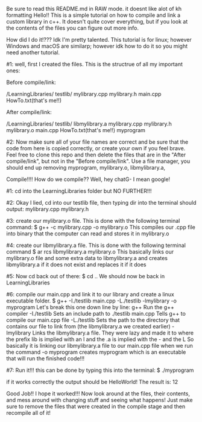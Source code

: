Be sure to read this README.md in RAW mode. it doesnt like alot of kh formatting
Hello!! This is a simple tutorial on how to compile and link a custom library in c++. 
It doesn't quite cover everything, but if you look at the contents of the files you can figure out more info.

How did I do it!???
Idk I'm pretty talented.
This tutorial is for linux; however Windows and macOS are similarp; however idk how to do it so you might need another tutorial.

#1:
well, first I created the files. This is the structrue of all my important ones:

Before compile/link:

/LearningLibraries/
    testlib/
        mylibrary.cpp
        mylibrary.h
    main.cpp
    HowTo.txt(that's me!!)

After compile/link:

/LearningLibraries/
    testlib/
        libmylibrary.a
        mylibrary.cpp
        mylibrary.h
        mylibrary.o
    main.cpp
    HowTo.txt(that's me!!)
    myprogram

#2:
Now make sure all of your file names are correct and be sure that the code from here is copied correctly, or create your own if you feel brave. 
Feel free to clone this repo and then delete the files that are in the "After compile/link", but not in the "Before compile/link". Use a file manager, you should end up removing
myprogram, mylibrary.o, libmylibrary.a, 

Compile!!!!
How do we compile?? Well, hey chatG- I mean google!

#1: 
cd into the LearningLibraries folder but NO FURTHER!!!

#2:
Okay I lied, cd into our testlib file, then typing dir into the terminal should output:
mylibrary.cpp mylibrary.h

#3:
create our mylibrary.o file. This is done with the following terminal command:
$ g++ -c mylibrary.cpp -o mylibrary.o
This compiles our .cpp file into binary that the computer can read and stores it in mylibrary.o

#4:
create our libmylibrary.a file. This is done with the following terminal command
$ ar rcs libmylibrary.a mylibrary.o
This basically links our mylibrary.o file and some extra data to libmylibrary.a 
and creates libmylibrary.a if it does not exist and replaces it if it does

#5:
Now cd back out of there:
$ cd ..
We should now be back in LearningLibraries

#6:
compile our main.cpp and link it to our library and create a linux executable folder.
$ g++ -I./testlib main.cpp -L./testlib -lmylibrary -o myprogram
Let's break this one down line by line:
    g++           Run the g++ compiler
    -I./testlib   Sets an include path to ./testlib
    main.cpp      Tells g++ to compile our main.cpp file
    -L./testlib   Sets the path to the directory that contains our file to link from (the libmylibrary.a we created earlier)
    -lmylibrary   Links the libmylibrary.a file. They were lazy and made it to where the prefix lib is implied with an l and the .a is implied with the - and the L
                  So basically it is linking our libmylibrary.a file to our main.cpp file when we run the command
    -o myprogram  creates myprogram which is an executable that will run the finished code!!!

#7:
Run it!!!
this can be done by typing this into the terminal:
$ ./myprogram

if it works correctly the output should be
HelloWorld!
The result is: 12

Good Job!! I hope it worked!!! Now look around at the files, their contents, and mess around with changing stuff and seeing what happens! 
Just make sure to remove the files that were created in the compile stage and then recompile all of it!
